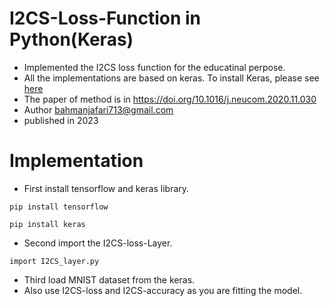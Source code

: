 # I2CS-Loss-Function in Python(Keras)

* Implemented the I2CS loss function for the educatinal perpose.
* All the implementations are based on keras. To install Keras, please see <a  target="blank" href="https://keras.io/"> here</a>
* The paper of method is in https://doi.org/10.1016/j.neucom.2020.11.030
* Author bahmanjafari713@gmail.com
* published in 2023

# **Implementation**

* First install tensorflow and keras library.
```
pip install tensorflow
```
```
pip install keras
```

* Second import the I2CS-loss-Layer.
```
import I2CS_layer.py
```
* Third load MNIST dataset from the keras.
* Also use I2CS-loss and I2CS-accuracy as you are fitting the model.


